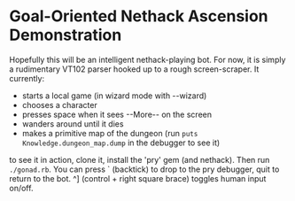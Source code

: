 Goal-Oriented Nethack Ascension Demonstration
===

Hopefully this will be an intelligent nethack-playing bot. For now, it is
simply a rudimentary VT102 parser hooked up to a rough screen-scraper. It
currently:

 - starts a local game (in wizard mode with --wizard)
 - chooses a character
 - presses space when it sees --More-- on the screen
 - wanders around until it dies
 - makes a primitive map of the dungeon (run `puts Knowledge.dungeon_map.dump`
   in the debugger to see it)

to see it in action, clone it, install the 'pry' gem (and nethack). Then run
`./gonad.rb`. You can press ` (backtick) to drop to the pry debugger, quit to
return to the bot.  ^] (control + right square brace) toggles human input
on/off.
